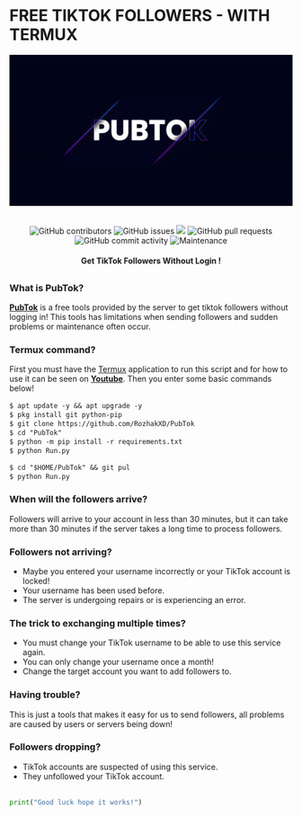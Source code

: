 # FREE TIKTOK FOLLOWERS - WITH TERMUX
<div align="center">
  <img src="Data/PubTok.png">
  <br>
  <br>
  <p>
    <img alt="GitHub contributors" src="https://img.shields.io/github/contributors/rozhakxd/PubTok">
    <img alt="GitHub issues" src="https://img.shields.io/github/issues/rozhakxd/PubTok">
    <img src="https://img.shields.io/badge/PRs-welcome-brightgreen.svg?style=shields">
    <img alt="GitHub pull requests" src="https://img.shields.io/github/issues-pr/rozhakxd/PubTok">
    <img alt="GitHub commit activity" src="https://img.shields.io/github/commit-activity/m/rozhakxd/PubTok">
    <img alt="Maintenance" src="https://img.shields.io/maintenance/no/2023">
  </p>
  <h4> Get TikTok Followers Without Login ! </h4>
</div>

##

### What is PubTok?
[**PubTok**](https://github.com/RozhakXD/PubTok) is a free tools provided by the server to get tiktok followers without logging in!
This tools has limitations when sending followers and sudden problems or maintenance often occur.

### Termux command?
First you must have the [Termux](https://f-droid.org/repo/com.termux_118.apk) application to run this script and for how to use it can be seen on [**Youtube**](https://youtube.com/rozhakid). Then you enter some basic commands below!
```
$ apt update -y && apt upgrade -y
$ pkg install git python-pip
$ git clone https://github.com/RozhakXD/PubTok
$ cd "PubTok"
$ python -m pip install -r requirements.txt
$ python Run.py
```

```
$ cd "$HOME/PubTok" && git pul
$ python Run.py
```

### When will the followers arrive?
Followers will arrive to your account in less than 30 minutes, but it can take more than 30 minutes if the server takes a long time to process followers.

### Followers not arriving?
- Maybe you entered your username incorrectly or your TikTok account is locked!
- Your username has been used before.
- The server is undergoing repairs or is experiencing an error.

### The trick to exchanging multiple times?
- You must change your TikTok username to be able to use this service again.
- You can only change your username once a month!
- Change the target account you want to add followers to.

### Having trouble?
This is just a tools that makes it easy for us to send followers, all problems are caused by users or servers being down!

### Followers dropping?
- TikTok accounts are suspected of using this service.
- They unfollowed your TikTok account.

##
```python
print("Good luck hope it works!")
```
##
